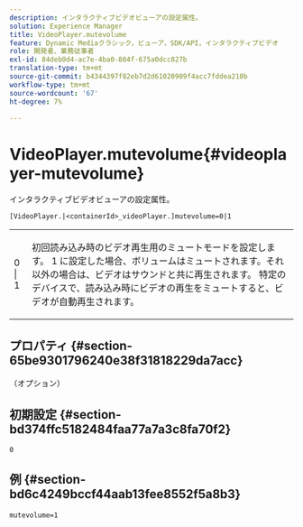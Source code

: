 ```yaml
---
description: インタラクティブビデオビューアの設定属性。
solution: Experience Manager
title: VideoPlayer.mutevolume
feature: Dynamic Mediaクラシック，ビューア，SDK/API，インタラクティブビデオ
role: 開発者、業務従事者
exl-id: 84deb0d4-ac7e-4ba0-884f-675a0dcc827b
translation-type: tm+mt
source-git-commit: b4344397f82eb7d2d61020909f4acc7fddea210b
workflow-type: tm+mt
source-wordcount: '67'
ht-degree: 7%

---
```


# VideoPlayer.mutevolume{#videoplayer-mutevolume}

インタラクティブビデオビューアの設定属性。

`[VideoPlayer.|<containerId>_videoPlayer.]mutevolume=0|1`

<table id="table_2A4F898BBF88417DB0834B7F78637F5D"> 
 <tbody> 
  <tr> 
   <td colname="col1"> <p> <span class="codeph"> 0 | 1 </span> </p> </td> 
   <td colname="col2"> <p> 初回読み込み時のビデオ再生用のミュートモードを設定します。 <span class="codeph"> 1 </span>に設定した場合、ボリュームはミュートされます。それ以外の場合は、ビデオはサウンドと共に再生されます。 特定のデバイスで、読み込み時にビデオの再生をミュートすると、ビデオが自動再生されます。 </p> </td> 
  </tr> 
 </tbody> 
</table>

## プロパティ {#section-65be9301796240e38f31818229da7acc}

（オプション）

## 初期設定 {#section-bd374ffc5182484faa77a7a3c8fa70f2}

`0`

## 例 {#section-bd6c4249bccf44aab13fee8552f5a8b3}

`mutevolume=1`
